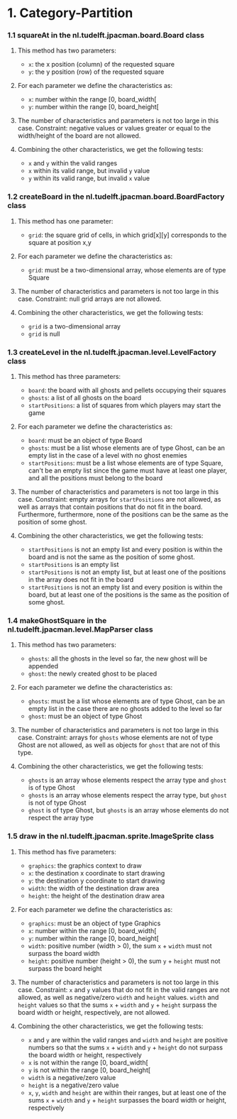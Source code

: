 # 1. Category-Partition

### 1.1 squareAt in the nl.tudelft.jpacman.board.Board class

1) This method has two parameters:
    - `x`: the x position (column) of the requested square
    - `y`: the y position (row) of the requested square

2) For each parameter we define the characteristics as:

    - `x`: number within the range [0, board_width[
    - `y`: number within the range [0, board_height[

3) The number of characteristics and parameters is not too large in this case.
   Constraint: negative values or values greater or equal to the width/height of the board are not allowed.

4) Combining the other characteristics, we get the following tests:

    - `x` and `y` within the valid ranges
    - `x` within its valid range, but invalid `y` value
    - `y` within its valid range, but invalid `x` value

### 1.2 createBoard in the nl.tudelft.jpacman.board.BoardFactory class

1) This method has one parameter:

    - `grid`: the square grid of cells, in which grid[x][y] corresponds to the square at position x,y

2) For each parameter we define the characteristics as:

    - `grid`: must be a two-dimensional array, whose elements are of type Square
    
3) The number of characteristics and parameters is not too large in this case.
   Constraint: null grid arrays are not allowed.

4) Combining the other characteristics, we get the following tests:

    - `grid` is a two-dimensional array
    - `grid` is null

### 1.3 createLevel in the nl.tudelft.jpacman.level.LevelFactory class

1) This method has three parameters:

    - `board`: the board with all ghosts and pellets occupying their squares
    - `ghosts`: a list of all ghosts on the board
    - `startPositions`: a list of squares from which players may start the game

2) For each parameter we define the characteristics as:

    - `board`: must be an object of type Board
    - `ghosts`: must be a list whose elements are of type Ghost, can be an empty list in the case of a level with no ghost enemies
    - `startPositions`: must be a list whose elements are of type Square, can't be an empty list since the game must have at least one player, and all the positions must belong to the board

3) The number of characteristics and parameters is not too large in this case.
   Constraint: empty arrays for `startPositions` are not allowed, as well as arrays that contain positions that do not fit in the board. Furthermore, furthermore, none of the positions can be the same as the position of some ghost.

4) Combining the other characteristics, we get the following tests:

    - `startPositions` is not an empty list and every position is within the board and is not the same as the position of some ghost.
    - `startPositions` is an empty list
    - `startPositions` is not an empty list, but at least one of the positions in the array does not fit in the board
    - `startPositions` is not an empty list and every position is within the board, but at least one of the positions is the same as the position of some ghost.

### 1.4 makeGhostSquare in the nl.tudelft.jpacman.level.MapParser class

1) This method has two parameters:

    - `ghosts`: all the ghosts in the level so far, the new ghost will be appended
    - `ghost`: the newly created ghost to be placed

2) For each parameter we define the characteristics as:

    - `ghosts`: must be a list whose elements are of type Ghost, can be an empty list in the case there are no ghosts added to the level so far
    - `ghost`: must be an object of type Ghost

3) The number of characteristics and parameters is not too large in this case.
   Constraint: arrays for `ghosts` whose elements are not of type Ghost are not allowed, as well as objects for `ghost` that are not of this type.

4) Combining the other characteristics, we get the following tests:

    - `ghosts` is an array whose elements respect the array type and `ghost` is of type Ghost
    - `ghosts` is an array whose elements respect the array type, but `ghost` is not of type Ghost
    - `ghost` is of type Ghost, but `ghosts` is an array whose elements do not respect the array type

### 1.5 draw in the nl.tudelft.jpacman.sprite.ImageSprite class

1) This method has five parameters:

    - `graphics`: the graphics context to draw
    - `x`: the destination x coordinate to start drawing
    - `y`: the destination y coordinate to start drawing
    - `width`: the width of the destination draw area
    - `height`: the height of the destination draw area

2) For each parameter we define the characteristics as:

    - `graphics`: must be an object of type Graphics
    - `x`: number within the range [0, board_width[
    - `y`: number within the range [0, board_height[
    - `width`: positive number (width > 0), the sum `x` + `width` must not surpass the board width
    - `height`: positive number (height > 0), the sum `y` + `height` must not surpass the board height

3) The number of characteristics and parameters is not too large in this case.
   Constraint: `x` and `y` values that do not fit in the valid ranges are not allowed, as well as negative/zero `width` and `height` values.
                `width` and `height` values so that the sums `x` + `width` and `y` + `height` surpass the board width or height, respectively, are not allowed.

4) Combining the other characteristics, we get the following tests:

    - `x` and `y` are within the valid ranges and `width` and `height` are positive numbers so that the sums `x` + `width` and `y` + `height` do not surpass the board width or height, respectively
    - `x` is not within the range [0, board_width[
    - `y` is not within the range [0, board_height[
    - `width` is a negative/zero value
    - `height` is a negative/zero value
    - `x`, `y`, `width` and `height` are within their ranges, but at least one of the sums `x` + `width` and `y` + `height` surpasses the board width or height, respectively